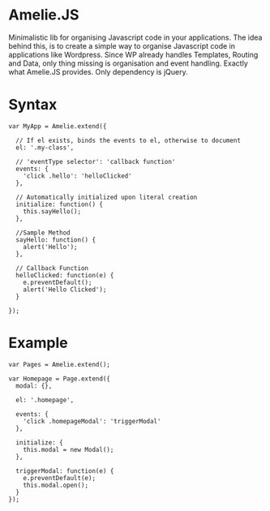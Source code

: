 Amelie.JS
=========

Minimalistic lib for organising Javascript code in your applications. The idea behind this, is to create a simple way to organise Javascript code in applications like Wordpress. Since WP already handles Templates, Routing and Data, only thing missing is organisation and event handling. Exactly what Amelie.JS provides. Only dependency is jQuery.

Syntax
=========

```
var MyApp = Amelie.extend({

  // If el exists, binds the events to el, otherwise to document
  el: '.my-class',

  // 'eventType selector': 'callback function'
  events: {
    'click .hello': 'helloClicked'
  },

  // Automatically initialized upon literal creation
  initialize: function() {
    this.sayHello();
  },

  //Sample Method
  sayHello: function() {
    alert('Hello');
  },

  // Callback Function
  helloClicked: function(e) {
    e.preventDefault();
    alert('Hello Clicked');
  }

});

```

Example
=========

```
var Pages = Amelie.extend();

var Homepage = Page.extend({
  modal: {},

  el: '.homepage',

  events: {
    'click .homepageModal': 'triggerModal'
  },

  initialize: {
    this.modal = new Modal();
  },

  triggerModal: function(e) {
    e.preventDefault(e);
    this.modal.open();
  }
});

```

